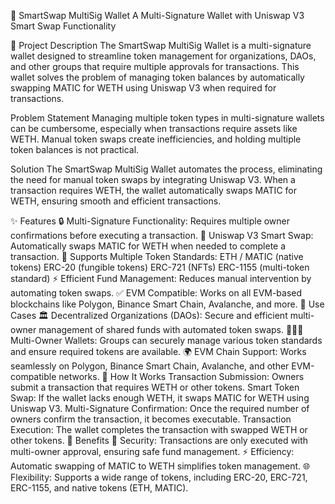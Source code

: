 🚀 SmartSwap MultiSig Wallet
A Multi-Signature Wallet with Uniswap V3 Smart Swap Functionality

📝 Project Description
The SmartSwap MultiSig Wallet is a multi-signature wallet designed to streamline token management for organizations, DAOs, and other groups that require multiple approvals for transactions. This wallet solves the problem of managing token balances by automatically swapping MATIC for WETH using Uniswap V3 when required for transactions.

Problem Statement
Managing multiple token types in multi-signature wallets can be cumbersome, especially when transactions require assets like WETH. Manual token swaps create inefficiencies, and holding multiple token balances is not practical.

Solution
The SmartSwap MultiSig Wallet automates the process, eliminating the need for manual token swaps by integrating Uniswap V3. When a transaction requires WETH, the wallet automatically swaps MATIC for WETH, ensuring smooth and efficient transactions.

✨ Features
🔒 Multi-Signature Functionality: Requires multiple owner confirmations before executing a transaction.
💱 Uniswap V3 Smart Swap: Automatically swaps MATIC for WETH when needed to complete a transaction.
🎨 Supports Multiple Token Standards:
ETH / MATIC (native tokens)
ERC-20 (fungible tokens)
ERC-721 (NFTs)
ERC-1155 (multi-token standard)
⚡ Efficient Fund Management: Reduces manual intervention by automating token swaps.
✅ EVM Compatible: Works on all EVM-based blockchains like Polygon, Binance Smart Chain, Avalanche, and more.
💼 Use Cases
🏛 Decentralized Organizations (DAOs): Secure and efficient multi-owner management of shared funds with automated token swaps.
🧑‍🤝‍🧑 Multi-Owner Wallets: Groups can securely manage various token standards and ensure required tokens are available.
🌍 EVM Chain Support: Works seamlessly on Polygon, Binance Smart Chain, Avalanche, and other EVM-compatible networks.
🔧 How It Works
Transaction Submission: Owners submit a transaction that requires WETH or other tokens.
Smart Token Swap: If the wallet lacks enough WETH, it swaps MATIC for WETH using Uniswap V3.
Multi-Signature Confirmation: Once the required number of owners confirm the transaction, it becomes executable.
Transaction Execution: The wallet completes the transaction with swapped WETH or other tokens.
🚀 Benefits
🔐 Security: Transactions are only executed with multi-owner approval, ensuring safe fund management.
⚡ Efficiency: Automatic swapping of MATIC to WETH simplifies token management.
🌐 Flexibility: Supports a wide range of tokens, including ERC-20, ERC-721, ERC-1155, and native tokens (ETH, MATIC).
